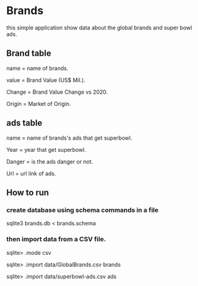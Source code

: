 # Brands

this simple application show data about the global brands and super bowl ads.


## Brand table

name = name of brands.

value = Brand Value (US$ Mil.).

Change = Brand Value Change vs 2020.

Origin = Market of Origin.


## ads table

name = name of brands's ads that get superbowl.

Year = year that get superbowl.

Danger = is the ads danger or not.

Url = url link of ads.


## How to run

### create database using schema commands in a file

sqlite3 brands.db < brands.schema


### then import data from a CSV file.

sqlite> .mode csv

sqlite> .import data/GlobalBrands.csv brands

sqlite> .import data/superbowl-ads.csv ads